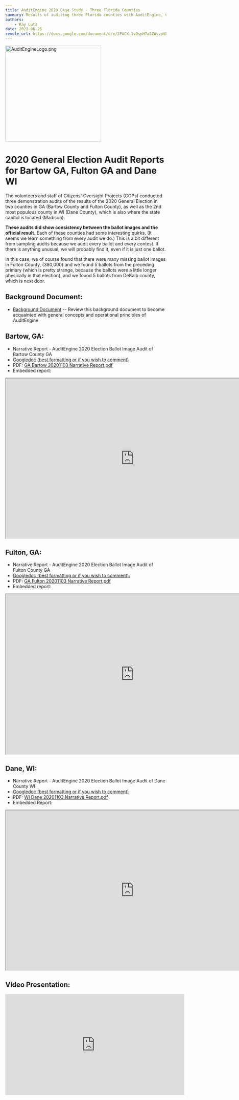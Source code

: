 ```yaml
---
title: AuditEngine 2020 Case Study - Three Florida Counties
summary: Results of auditing three Florida counties with AuditEngine, Collier, Volusia and St. Lucie Counties.
authors:
    - Ray Lutz
date: 2021-06-25
remote_url: https://docs.google.com/document/d/e/2PACX-1vQspH7a2ZWvvoVLPidaRmiVzPWicJ--MMq28g75bWJMMNvb8HwvB8AZP7jmflQVRAgpyli0pBbUJu5b/pub
---
```

<link rel="icon" type="image/x-icon" href="https://mapper.auditengine.org/assets/images/A.png">
<img src="https://copswiki.org/w/pub/Common/AuditEngine/AuditEngineLogo.png" alt="AuditEngineLogo.png" width='300' />

# 2020 General Election Audit Reports for Bartow GA, Fulton GA and Dane WI

The volunteers and staff of Citizens' Oversight Projects (COPs) conducted three demonstration audits of the results of the 2020 General Election in two counties in GA (Bartow County and Fulton County), as well as the 2nd most populous county in WI (Dane County), which is also where the state capitol is located (Madison).

**These audits did show consistency between the ballot images and the official result.** Each of these counties had some interesting quirks. (It seems we learn something from every audit we do.) This is a bit different from sampling audits because we audit every ballot and every contest. If there is anything unusual, we will probably find it, even if it is just one ballot.  

In this case, we of course found that there were many missing ballot images in Fulton County, (380,000) and we found 5 ballots from the preceding primary (which is pretty strange, because the ballots were a little longer physically in that election), and we found 5 ballots from DeKalb county, which is next door.

## Background Document:
   * [Background Document](user-guide/auditengine-background-doc) -- Review this background document to become acquainted with general concepts and operational principles of AuditEngine 

## Bartow, GA:

   * Narrative Report - AuditEngine 2020 Election Ballot Image Audit of Bartow County GA
   * [Googledoc (best formatting or if you wish to comment)](https://docs.google.com/document/d/1oNyx0v0pNVBtkhF41IB0RWjR9n1sNlfmTYCT93tHXCA/edit?usp=sharing)
   * PDF: [GA Bartow 20201103 Narrative Report.pdf](https://copswiki.org/w/pub/Common/M1986/GA%20Bartow%2020201103%20Narrative%20Report.pdf)
   * Embedded report:

<iframe src="https://docs.google.com/document/d/e/2PACX-1vTnSyqBlzfqT34VQfMWC2qUp6QMiYnUakbaC4lTRSmdru8-Cz7WrkgcIdup8cIOPQwynNxHxZKlcRc8/pub?embedded=true" width=800 height=500 border=1></iframe>

## Fulton, GA:
   * Narrative Report - AuditEngine 2020 Election Ballot Image Audit of Fulton County GA
   * [Googledoc (best formatting or if you wish to comment): ](https://docs.google.com/document/d/17glzBMkV7sx7L_Ig_uBp4mOK7HXVP3zlv_2BUOWX63I/edit?usp=sharing)
   * PDF: [GA Fulton 20201103 Narrative Report.pdf](https://copswiki.org/w/pub/Common/M1986/GA%20Fulton%2020201103%20Narrative%20Report.pdf)
   * Embedded report:

<iframe src="https://docs.google.com/document/d/e/2PACX-1vRC4Svf3w70XRUlyjLuGCwtXycO51BzXyId7YGYh9EdJ93umzA1qAiPo0rNohdtcNqQx4Rw9IIWTpn5/pub?embedded=true" width=800 height=500 border=1></iframe>

## Dane, WI:
   * Narrative Report - AuditEngine 2020 Election Ballot Image Audit of Dane County WI
   * [Googledoc (best formatting or if you wish to comment)](https://docs.google.com/document/d/1g56YbIkjRSSIXfGrLPqGPxFxHqMhabRUdgChM0FgzRA/edit?usp=sharing)
   * PDF: [WI Dane 20201103 Narrative Report.pdf](https://copswiki.org/w/pub/Common/M1986/WI%20Dane%2020201103%20Narrative%20Report.pdf)
   * Embedded Report:

<iframe src="https://docs.google.com/document/d/e/2PACX-1vSEjk-vfBDvjkKZ7ZUh5vJYZJ26VmFCceeGEIh9qnwOyLBAi41DwT2THNwFwPH8HRke3gLUPXhOM2HI/pub?embedded=true" width=800 height=500 border=1></iframe>

## Video Presentation:

<iframe width="560" height="315" src="https://www.youtube.com/embed/hQSbcDsUaPw" title="YouTube video player" frameborder="0" allow="accelerometer; autoplay; clipboard-write; encrypted-media; gyroscope; picture-in-picture" allowfullscreen></iframe>

## 
